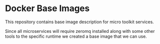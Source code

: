 # Docker Base Images

This repository contains base image description for micro toolkit services.

Since all microservices will require zeromq installed along with some other tools to the specific runtime we created a base image that we can use.
